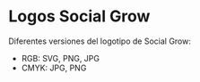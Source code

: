 # Logos Social Grow
Diferentes versiones del logotipo de Social Grow:
- RGB: SVG, PNG, JPG
- CMYK: JPG, PNG
